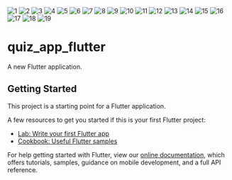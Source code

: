 



![1](https://user-images.githubusercontent.com/80968009/115997009-f540be00-a5fa-11eb-98ba-9a17bcde6ff1.png)
![2](https://user-images.githubusercontent.com/80968009/115997015-fd006280-a5fa-11eb-97a3-1e3cc5d7acf7.png)
![3](https://user-images.githubusercontent.com/80968009/115997019-feca2600-a5fa-11eb-9c7b-5dc75c9a4945.png)
![4](https://user-images.githubusercontent.com/80968009/115997020-ff62bc80-a5fa-11eb-91e2-ad3bfd6dc827.png)
![5](https://user-images.githubusercontent.com/80968009/115997021-fffb5300-a5fa-11eb-8f26-2faa41ba8598.png)
![6](https://user-images.githubusercontent.com/80968009/115997026-04c00700-a5fb-11eb-9eb0-b5623a09a05b.png)
![7](https://user-images.githubusercontent.com/80968009/115997028-05f13400-a5fb-11eb-98f3-9ed0cb5228e0.png)
![8](https://user-images.githubusercontent.com/80968009/115997029-0689ca80-a5fb-11eb-97b9-bd363e1b7dcf.png)
![9](https://user-images.githubusercontent.com/80968009/115997031-07226100-a5fb-11eb-8c23-8d6daace895c.png)
![10](https://user-images.githubusercontent.com/80968009/115997032-07baf780-a5fb-11eb-94e3-067d923d9ee7.png)
![11](https://user-images.githubusercontent.com/80968009/115997038-0be71500-a5fb-11eb-88b9-fb3b9e865332.png)
![12](https://user-images.githubusercontent.com/80968009/115997041-0db0d880-a5fb-11eb-9033-e21a887d5335.png)
![13](https://user-images.githubusercontent.com/80968009/115997043-0e496f00-a5fb-11eb-8b20-9b83bd32d445.png)
![14](https://user-images.githubusercontent.com/80968009/115997044-0ee20580-a5fb-11eb-8d9d-6a98ee625fd2.png)
![15](https://user-images.githubusercontent.com/80968009/115997045-0f7a9c00-a5fb-11eb-9f6c-f62807624fc4.png)
![16](https://user-images.githubusercontent.com/80968009/115997046-10133280-a5fb-11eb-8ea5-07076312a356.png)
![17](https://user-images.githubusercontent.com/80968009/115997050-10abc900-a5fb-11eb-9b91-6213f89f76b1.png)
![18](https://user-images.githubusercontent.com/80968009/115997051-11445f80-a5fb-11eb-9f89-00052afb5dc9.png)
![19](https://user-images.githubusercontent.com/80968009/115997052-11dcf600-a5fb-11eb-9619-c2a3ced6d842.png)


# quiz_app_flutter

A new Flutter application.

## Getting Started

This project is a starting point for a Flutter application.

A few resources to get you started if this is your first Flutter project:

- [Lab: Write your first Flutter app](https://flutter.dev/docs/get-started/codelab)
- [Cookbook: Useful Flutter samples](https://flutter.dev/docs/cookbook)

For help getting started with Flutter, view our
[online documentation](https://flutter.dev/docs), which offers tutorials,
samples, guidance on mobile development, and a full API reference.
